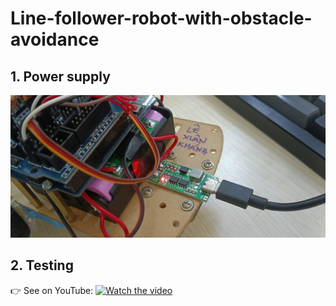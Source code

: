 # Line-follower-robot-with-obstacle-avoidance

## 1. Power supply
![Result Screenshot](power-supply.jpg)

## 2. Testing
👉 See on YouTube:
[![Watch the video](https://img.youtube.com/vi/kZNUyh98oBA/0.jpg)](https://www.youtube.com/watch?v=kZNUyh98oBA)
